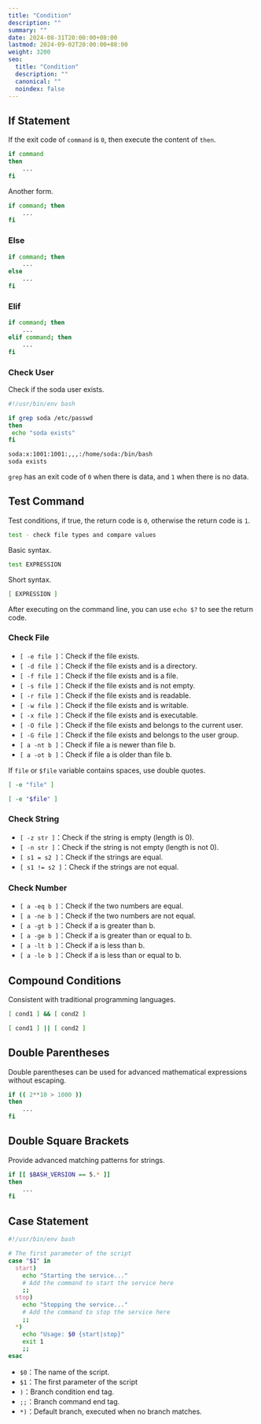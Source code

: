 ```yaml
---
title: "Condition"
description: ""
summary: ""
date: 2024-08-31T20:00:00+08:00
lastmod: 2024-09-02T20:00:00+08:00
weight: 3200
seo:
  title: "Condition"
  description: ""
  canonical: ""
  noindex: false
---
```


## If Statement

If the exit code of `command` is `0`, then execute the content of `then`.

```bash {frame="none"}
if command
then
    ...
fi
```

Another form.

```bash {frame="none"}
if command; then
    ...
fi
```

### Else

```bash {frame="none"}
if command; then
    ...
else
    ...
fi
```

### Elif

```bash {frame="none"}
if command; then
    ...
elif command; then
    ...
fi
```

### Check User

Check if the soda user exists.

```bash {frame="none"}
#!/usr/bin/env bash

if grep soda /etc/passwd
then
 echo "soda exists"
fi
```

```bash {frame="none"}
soda:x:1001:1001:,,,:/home/soda:/bin/bash
soda exists
```

`grep` has an exit code of `0` when there is data, and `1` when there is no data.

## Test Command

Test conditions, if true, the return code is `0`, otherwise the return code is `1`.

```bash {frame="none"}
test - check file types and compare values
```

Basic syntax.

```bash {frame="none"}
test EXPRESSION
```

Short syntax.

```bash {frame="none"}
[ EXPRESSION ]
```

After executing on the command line, you can use `echo $?` to see the return code.

### Check File

* `[ -e file ]`：Check if the file exists.
* `[ -d file ]`：Check if the file exists and is a directory.
* `[ -f file ]`：Check if the file exists and is a file.
* `[ -s file ]`：Check if the file exists and is not empty.
* `[ -r file ]`：Check if the file exists and is readable.
* `[ -w file ]`：Check if the file exists and is writable.
* `[ -x file ]`：Check if the file exists and is executable.
* `[ -O file ]`：Check if the file exists and belongs to the current user.
* `[ -G file ]`：Check if the file exists and belongs to the user group.
* `[ a -nt b ]`：Check if file a is newer than file b.
* `[ a -ot b ]`：Check if file a is older than file b.

If `file` or `$file` variable contains spaces, use double quotes.

```bash {frame="none"}
[ -e "file" ]
```

```bash {frame="none"}
[ -e "$file" ]
```

### Check String

* `[ -z str ]`：Check if the string is empty (length is 0).
* `[ -n str ]`：Check if the string is not empty (length is not 0).
* `[ s1 = s2 ]`：Check if the strings are equal.
* `[ s1 != s2 ]`：Check if the strings are not equal.

### Check Number

* `[ a -eq b ]`：Check if the two numbers are equal.
* `[ a -ne b ]`：Check if the two numbers are not equal.
* `[ a -gt b ]`：Check if a is greater than b.
* `[ a -ge b ]`：Check if a is greater than or equal to b.
* `[ a -lt b ]`：Check if a is less than b.
* `[ a -le b ]`：Check if a is less than or equal to b.

## Compound Conditions

Consistent with traditional programming languages.

```bash {frame="none"}
[ cond1 ] && [ cond2 ]
```

```bash {frame="none"}
[ cond1 ] || [ cond2 ]
```

## Double Parentheses

Double parentheses can be used for advanced mathematical expressions without escaping.

```bash {frame="none"}
if (( 2**10 > 1000 ))
then
    ...
fi
```

## Double Square Brackets

Provide advanced matching patterns for strings.

```bash {frame="none"}
if [[ $BASH_VERSION == 5.* ]]
then
    ...
fi
```

## Case Statement

```bash {frame="none"}
#!/usr/bin/env bash

# The first parameter of the script
case "$1" in
  start)
    echo "Starting the service..."
    # Add the command to start the service here
    ;;
  stop)
    echo "Stopping the service..."
    # Add the command to stop the service here
    ;;
  *)
    echo "Usage: $0 {start|stop}"
    exit 1
    ;;
esac
```

* `$0`：The name of the script.
* `$1`：The first parameter of the script
* `)`：Branch condition end tag.
* `;;`：Branch command end tag.
* `*)`：Default branch, executed when no branch matches.
